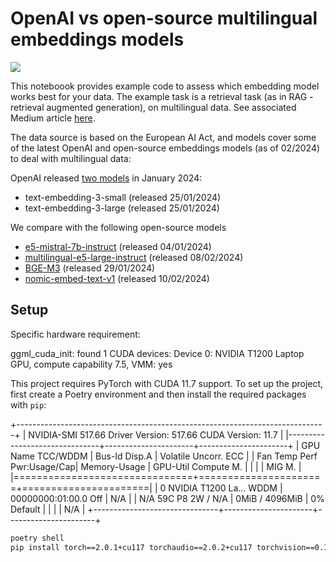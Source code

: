 # OpenAI vs open-source multilingual embeddings models

<a href="https://colab.research.google.com/github/Yannael/multilingual-embeddings/blob/main/Multilingual_Embeddings_OpenAI_vs_OpenSource.ipynb" target="_blank"><img align="center" src="https://colab.research.google.com/assets/colab-badge.svg" /></a>

This noteboook provides example code to assess which embedding model works best for your data. The example task is a retrieval task (as in RAG - retrieval augmented generation), on multilingual data. See associated Medium article [here](https://medium.com/p/e5ccb7c90f05).

The data source is based on the European AI Act, and models cover some of the latest OpenAI and open-source embeddings models (as of 02/2024) to deal with multilingual data:

OpenAI released [two models](https://openai.com/blog/new-embedding-models-and-api-updates) in January 2024:

- text-embedding-3-small (released 25/01/2024)
- text-embedding-3-large (released 25/01/2024)

We compare with the following open-source models

- [e5-mistral-7b-instruct](https://huggingface.co/intfloat/e5-mistral-7b-instruct) (released 04/01/2024)
- [multilingual-e5-large-instruct](https://huggingface.co/intfloat/multilingual-e5-large-instruct) (released 08/02/2024)
- [BGE-M3](https://huggingface.co/BAAI/bge-m3) (released 29/01/2024)
- [nomic-embed-text-v1](https://huggingface.co/nomic-ai/nomic-embed-text-v1) (released 10/02/2024)



## Setup


Specific hardware requirement:

ggml_cuda_init: found 1 CUDA devices:
  Device 0: NVIDIA T1200 Laptop GPU, compute capability 7.5, VMM: yes

This project requires PyTorch with CUDA 11.7 support. To set up the project, first create a Poetry environment and then install the required packages with `pip`:



+-----------------------------------------------------------------------------+
| NVIDIA-SMI 517.66       Driver Version: 517.66       CUDA Version: 11.7     |
|-------------------------------+----------------------+----------------------+
| GPU  Name            TCC/WDDM | Bus-Id        Disp.A | Volatile Uncorr. ECC |
| Fan  Temp  Perf  Pwr:Usage/Cap|         Memory-Usage | GPU-Util  Compute M. |
|                               |                      |               MIG M. |
|===============================+======================+======================|
|   0  NVIDIA T1200 La... WDDM  | 00000000:01:00.0 Off |                  N/A |
| N/A   59C    P8     2W /  N/A |      0MiB /  4096MiB |      0%      Default |
|                               |                      |                  N/A |
+-------------------------------+----------------------+----------------------+

```bash
poetry shell
pip install torch==2.0.1+cu117 torchaudio==2.0.2+cu117 torchvision==0.15.2+cu117 -f https://download.pytorch.org/whl/torch_stable.html